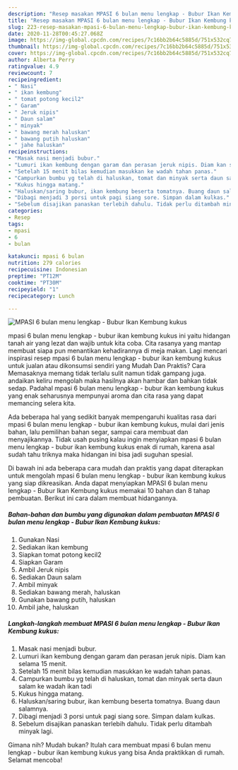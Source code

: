 ```yaml
---
description: "Resep masakan MPASI 6 bulan menu lengkap - Bubur Ikan Kembung kukus | Cara Masak MPASI 6 bulan menu lengkap - Bubur Ikan Kembung kukus Yang Paling Enak"
title: "Resep masakan MPASI 6 bulan menu lengkap - Bubur Ikan Kembung kukus | Cara Masak MPASI 6 bulan menu lengkap - Bubur Ikan Kembung kukus Yang Paling Enak"
slug: 223-resep-masakan-mpasi-6-bulan-menu-lengkap-bubur-ikan-kembung-kukus-cara-masak-mpasi-6-bulan-menu-lengkap-bubur-ikan-kembung-kukus-yang-paling-enak
date: 2020-11-28T00:45:27.068Z
image: https://img-global.cpcdn.com/recipes/7c16bb2b64c5885d/751x532cq70/mpasi-6-bulan-menu-lengkap-bubur-ikan-kembung-kukus-foto-resep-utama.jpg
thumbnail: https://img-global.cpcdn.com/recipes/7c16bb2b64c5885d/751x532cq70/mpasi-6-bulan-menu-lengkap-bubur-ikan-kembung-kukus-foto-resep-utama.jpg
cover: https://img-global.cpcdn.com/recipes/7c16bb2b64c5885d/751x532cq70/mpasi-6-bulan-menu-lengkap-bubur-ikan-kembung-kukus-foto-resep-utama.jpg
author: Alberta Perry
ratingvalue: 4.9
reviewcount: 7
recipeingredient:
- " Nasi"
- " ikan kembung"
- " tomat potong kecil2"
- " Garam"
- " Jeruk nipis"
- " Daun salam"
- " minyak"
- " bawang merah haluskan"
- " bawang putih haluskan"
- " jahe haluskan"
recipeinstructions:
- "Masak nasi menjadi bubur."
- "Lumuri ikan kembung dengan garam dan perasan jeruk nipis. Diam kan selama 15 menit."
- "Setelah 15 menit bilas kemudian masukkan ke wadah tahan panas."
- "Campurkan bumbu yg telah di haluskan, tomat dan minyak serta daun salam ke wadah ikan tadi"
- "Kukus hingga matang."
- "Haluskan/saring bubur, ikan kembung beserta tomatnya. Buang daun salamnya."
- "Dibagi menjadi 3 porsi untuk pagi siang sore. Simpan dalam kulkas."
- "Sebelum disajikan panaskan terlebih dahulu. Tidak perlu ditambah minyak lagi."
categories:
- Resep
tags:
- mpasi
- 6
- bulan

katakunci: mpasi 6 bulan 
nutrition: 279 calories
recipecuisine: Indonesian
preptime: "PT12M"
cooktime: "PT30M"
recipeyield: "1"
recipecategory: Lunch

---
```



![MPASI 6 bulan menu lengkap - Bubur Ikan Kembung kukus](https://img-global.cpcdn.com/recipes/7c16bb2b64c5885d/751x532cq70/mpasi-6-bulan-menu-lengkap-bubur-ikan-kembung-kukus-foto-resep-utama.jpg)


mpasi 6 bulan menu lengkap - bubur ikan kembung kukus ini yaitu hidangan tanah air yang lezat dan wajib untuk kita coba. Cita rasanya yang mantap membuat siapa pun menantikan kehadirannya di meja makan.
Lagi mencari inspirasi resep mpasi 6 bulan menu lengkap - bubur ikan kembung kukus untuk jualan atau dikonsumsi sendiri yang Mudah Dan Praktis? Cara Memasaknya memang tidak terlalu sulit namun tidak gampang juga. andaikan keliru mengolah maka hasilnya akan hambar dan bahkan tidak sedap. Padahal mpasi 6 bulan menu lengkap - bubur ikan kembung kukus yang enak seharusnya mempunyai aroma dan cita rasa yang dapat memancing selera kita.

Ada beberapa hal yang sedikit banyak mempengaruhi kualitas rasa dari mpasi 6 bulan menu lengkap - bubur ikan kembung kukus, mulai dari jenis bahan, lalu pemilihan bahan segar, sampai cara membuat dan menyajikannya. Tidak usah pusing kalau ingin menyiapkan mpasi 6 bulan menu lengkap - bubur ikan kembung kukus enak di rumah, karena asal sudah tahu triknya maka hidangan ini bisa jadi suguhan spesial.




Di bawah ini ada beberapa cara mudah dan praktis yang dapat diterapkan untuk mengolah mpasi 6 bulan menu lengkap - bubur ikan kembung kukus yang siap dikreasikan. Anda dapat menyiapkan MPASI 6 bulan menu lengkap - Bubur Ikan Kembung kukus memakai 10 bahan dan 8 tahap pembuatan. Berikut ini cara dalam membuat hidangannya.

<!--inarticleads1-->

##### Bahan-bahan dan bumbu yang digunakan dalam pembuatan MPASI 6 bulan menu lengkap - Bubur Ikan Kembung kukus:

1. Gunakan  Nasi
1. Sediakan  ikan kembung
1. Siapkan  tomat potong kecil2
1. Siapkan  Garam
1. Ambil  Jeruk nipis
1. Sediakan  Daun salam
1. Ambil  minyak
1. Sediakan  bawang merah, haluskan
1. Gunakan  bawang putih, haluskan
1. Ambil  jahe, haluskan




<!--inarticleads2-->

##### Langkah-langkah membuat MPASI 6 bulan menu lengkap - Bubur Ikan Kembung kukus:

1. Masak nasi menjadi bubur.
1. Lumuri ikan kembung dengan garam dan perasan jeruk nipis. Diam kan selama 15 menit.
1. Setelah 15 menit bilas kemudian masukkan ke wadah tahan panas.
1. Campurkan bumbu yg telah di haluskan, tomat dan minyak serta daun salam ke wadah ikan tadi
1. Kukus hingga matang.
1. Haluskan/saring bubur, ikan kembung beserta tomatnya. Buang daun salamnya.
1. Dibagi menjadi 3 porsi untuk pagi siang sore. Simpan dalam kulkas.
1. Sebelum disajikan panaskan terlebih dahulu. Tidak perlu ditambah minyak lagi.




Gimana nih? Mudah bukan? Itulah cara membuat mpasi 6 bulan menu lengkap - bubur ikan kembung kukus yang bisa Anda praktikkan di rumah. Selamat mencoba!
